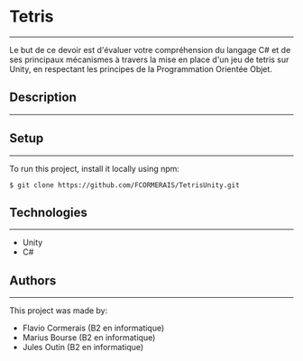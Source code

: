 # Tetris
***
Le but de ce devoir est d'évaluer votre compréhension du langage C# et de ses principaux mécanismes à travers la mise en place d'un jeu de tetris sur Unity, en respectant les principes de la Programmation Orientée Objet.

## Description
***

## Setup
***
To run this project, install it locally using npm:

```
$ git clone https://github.com/FCORMERAIS/TetrisUnity.git
```

## Technologies
***

* Unity
* C#

## Authors
***
This project was made by:

* Flavio Cormerais (B2 en informatique)
* Marius Bourse (B2 en informatique)
* Jules Outin (B2 en informatique)